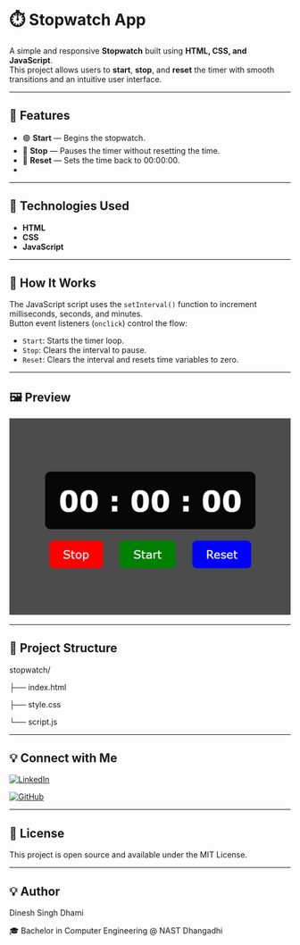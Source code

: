 # ⏱️ Stopwatch App

A simple and responsive **Stopwatch** built using **HTML, CSS, and JavaScript**.  
This project allows users to **start**, **stop**, and **reset** the timer with smooth transitions and an intuitive user interface.

---

## 🚀 Features

- 🟢 **Start** — Begins the stopwatch.  
- 🔴 **Stop** — Pauses the timer without resetting the time.  
- 🔁 **Reset** — Sets the time back to 00:00:00.
- 
---

## 🧩 Technologies Used

- **HTML** 
- **CSS** 
- **JavaScript**

---

## 🧠 How It Works

The JavaScript script uses the `setInterval()` function to increment milliseconds, seconds, and minutes.  
Button event listeners (`onclick`) control the flow:
- `Start`: Starts the timer loop.
- `Stop`: Clears the interval to pause.
- `Reset`: Clears the interval and resets time variables to zero.

---

## 🖼️ Preview

![Stopwatch Screenshot](stop.png)

---

## 📂 Project Structure

stopwatch/

├── index.html

├── style.css

└── script.js

---

## 💡 Connect with Me

[![LinkedIn](https://img.shields.io/badge/LinkedIn-0A66C2?style=for-the-badge&logo=linkedin&logoColor=white)](https://www.linkedin.com/in/thecodingdhami) 

[![GitHub](https://img.shields.io/badge/GitHub-181717?style=for-the-badge&logo=github&logoColor=white)](https://github.com/thecodingdhami)

---

## 📜 License

This project is open source and available under the MIT License.

---

## 💡 Author

Dinesh Singh Dhami

🎓 Bachelor in Computer Engineering @ NAST Dhangadhi
